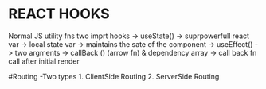 # REACT HOOKS
Normal JS utility fns 
two imprt hooks 
    -> useState() -> suprpowerfull react    var -> local state var
                  -> maintains the sate of the component 
    -> useEffect() -> two argments -> callBack () (arrow fn) &           dependency array 
                -> call back fn call after initial render


#Routing 
    -Two types
        1. ClientSide Routing
        2. ServerSide Routing             
                